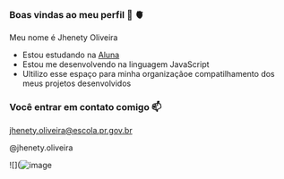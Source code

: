 ### Boas vindas ao meu perfil 🔭 🫀

Meu nome é Jhenety Oliveira

- Estou estudando na [Aluna](https://www.alura.com.br)
- Estou me desenvolvendo na linguagem JavaScript
- Ultilizo esse espaço para minha organizaçãoe compatilhamento dos meus projetos desenvolvidos

### Você entrar em contato comigo 📫

jhenety.oliveira@escola.pr.gov.br

@jhenety.oliveira

![](![image](https://github.com/jheyjheyy/jheyjheyy/assets/149092539/2fef1914-b35d-45bf-b782-070fe62175c7)
